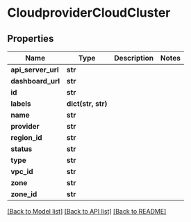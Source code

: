 # CloudproviderCloudCluster

## Properties
Name | Type | Description | Notes
------------ | ------------- | ------------- | -------------
**api_server_url** | **str** |  | 
**dashboard_url** | **str** |  | 
**id** | **str** |  | 
**labels** | **dict(str, str)** |  | 
**name** | **str** |  | 
**provider** | **str** |  | 
**region_id** | **str** |  | 
**status** | **str** |  | 
**type** | **str** |  | 
**vpc_id** | **str** |  | 
**zone** | **str** |  | 
**zone_id** | **str** |  | 

[[Back to Model list]](../vela-client/README.md#documentation-for-models) [[Back to API list]](../vela-client/README.md#documentation-for-api-endpoints) [[Back to README]](../vela-client/README.md)

